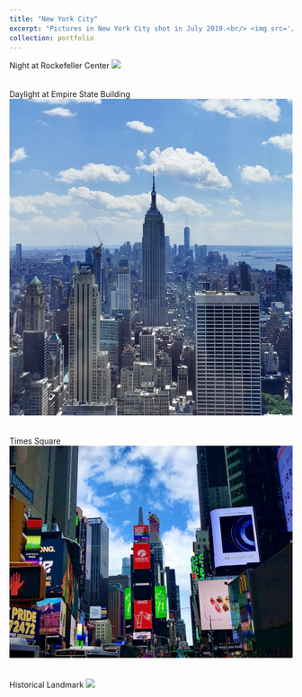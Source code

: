```yaml
---
title: "New York City"
excerpt: "Pictures in New York City shot in July 2019.<br/> <img src='/images/nyc/1.jpg'>"
collection: portfolio
---
```


Night at Rockefeller Center
<img src='/images/nyc/2.jpg'><br/><br/><br/>
Daylight at Empire State Building
<img src='/images/nyc/3.jpg'><br/><br/><br/>
Times Square
<img src='/images/nyc/5.jpg'><br/><br/><br/>
Historical Landmark
<img src='/images/nyc/4.jpg'>
